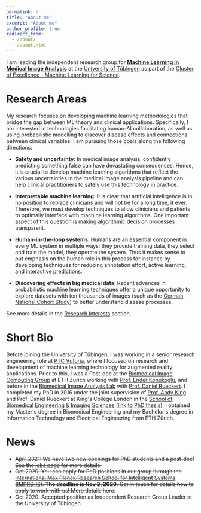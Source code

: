 ```yaml
---
permalink: /
title: "About me"
excerpt: "About me"
author_profile: true
redirect_from:
  - /about/
  - /about.html
---
```


I am leading the independent research group for [**Machine Learning in Medical Image Analysis**](https://mlmia-unitue.de)
at the [University of Tübingen](https://uni-tuebingen.de/en/university/) as part of the [Cluster of Excellence - Machine Learning for Science](https://uni-tuebingen.de/en/research/core-research/cluster-of-excellence-machine-learning/home/).

Research Areas
======
My research focuses on developing machine learning methodologies that bridge the gap between ML theory and clinical applications. Specifically, I am interested in technologies facilitating human-AI collaboration, as well as using probabilistic modelling to discover disease effects and connections between clinical variables. I am pursuing those goals along the following directions:

 * **Safety and uncertainty**: In medical image analysis, confidently predicting something false can have devastating consequences. Hence, it is crucial to develop machine learning algorithms that reflect the various uncertainties in the medical image analysis pipeline and can help clinical practitioners to safely use this technology in practice.

 <!-- * **Learning efficiently with fewer data**: Obtaining annotated data is very expensive in the medical field because only clinical professionals can do it. How can we learn with fewer data, and how can we obtain training data that are optimal for a certain task? -->

* **Interpretable machine learning**: It is clear that artificial intelligence is in no position to replace clinicians and will not be for a long time, if ever. Therefore, we must develop techniques to allow clinicians and patients to optimally interface with machine learning algorithms. One important aspect of this question is making algorithmic decision processes transparent.

* **Human-in-the-loop systems**: Humans are an essential component in every ML system in multiple ways: they provide training data, they select and train the model, they operate the system. Thus it makes sense to put emphasis on the human role in this process for instance by developing techniques for reducing annotation effort, active learning, and interactive predictions.

 <!-- * **Exploiting shared information between tasks**: Often algorithms are learned from scratch for each new problem. Taking into account that many problems are related in various ways can help us create more intelligent algorithms. -->

 * **Discovering effects in big medical data**: Recent advances in probabilistic machine learning techniques offer a unique opportunity to explore datasets with ten thousands of images (such as the [German National Cohort Study](https://www.klinikum.uni-heidelberg.de/radiologische-klinik/klinik-fuer-diagnostische-und-interventionelle-radiologie/forschung/research-projects/the-german-national-cohort)) to better understand disease processes.

See more details in the [Research Interests](research) section.

Short Bio
======
Before joining the University of Tübingen, I was working in a senior research engineering role at [PTC Vuforia](https://www.ptc.com/en/products/vuforia), where I focused on research and development of machine learning technology for augmented reality applications. Prior to this, I was a Post-doc at the [Biomedical Image Computing Group](https://bmic.ee.ethz.ch/) at ETH Zürich working with [Prof. Ender Konukoglu](http://people.ee.ethz.ch/~kender/), and before in the [Biomedical Image Analysis Lab](https://biomedia.doc.ic.ac.uk/) with [Prof. Daniel Rueckert](http://wp.doc.ic.ac.uk/dr/). I completed my PhD in 2016 under the joint supervision of [Prof. Andy King](https://www.kcl.ac.uk/people/andrew-king) and Prof. Daniel Rueckert at King's College London in the [School of Biomedical Engineering & Imaging Sciences](https://www.kcl.ac.uk/bmeis) ([link to PhD thesis](files/phd_thesis.pdf)). I obtained my Master's degree in Biomedical Engineering and my Bachelor's degree in Information Technology and Electrical Engineering from ETH Zürich.

News
======
 * ~~April 2021: We have two new openings for PhD students and a post-doc! See the [jobs page](jobs) for more details.~~
 * ~~Oct 2020: You can apply for PhD positions in our group through the [International Max Planck Research School for Intelligent Systems (IMPRS-IS)](https://imprs.is.mpg.de/). **The deadline is Nov 2, 2020**. Get in touch for details how to apply to work with us! More details here.~~
 * Oct 2020: Accepted position as Independent Research Group Leader at the University of Tübingen
